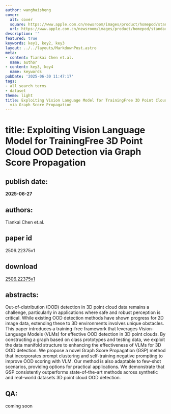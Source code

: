 ```yaml
---
author: wanghaisheng
cover:
  alt: cover
  square: https://www.apple.com.cn/newsroom/images/product/homepod/standard/Apple-HomePod-hero-230118_big.jpg.large_2x.jpg
  url: https://www.apple.com.cn/newsroom/images/product/homepod/standard/Apple-HomePod-hero-230118_big.jpg.large_2x.jpg
description: ''
featured: true
keywords: key1, key2, key3
layout: ../../layouts/MarkdownPost.astro
meta:
- content: Tiankai Chen et.al.
  name: author
- content: key3, key4
  name: keywords
pubDate: '2025-06-30 11:47:17'
tags:
- all search terms
- dataset
theme: light
title: Exploiting Vision Language Model for TrainingFree 3D Point Cloud OOD Detection
  via Graph Score Propagation
---
```


# title: Exploiting Vision Language Model for TrainingFree 3D Point Cloud OOD Detection via Graph Score Propagation 
## publish date: 
**2025-06-27** 
## authors: 
  Tiankai Chen et.al. 
## paper id
2506.22375v1
## download
[2506.22375v1](http://arxiv.org/abs/2506.22375v1)
## abstracts:
Out-of-distribution (OOD) detection in 3D point cloud data remains a challenge, particularly in applications where safe and robust perception is critical. While existing OOD detection methods have shown progress for 2D image data, extending these to 3D environments involves unique obstacles. This paper introduces a training-free framework that leverages Vision-Language Models (VLMs) for effective OOD detection in 3D point clouds. By constructing a graph based on class prototypes and testing data, we exploit the data manifold structure to enhancing the effectiveness of VLMs for 3D OOD detection. We propose a novel Graph Score Propagation (GSP) method that incorporates prompt clustering and self-training negative prompting to improve OOD scoring with VLM. Our method is also adaptable to few-shot scenarios, providing options for practical applications. We demonstrate that GSP consistently outperforms state-of-the-art methods across synthetic and real-world datasets 3D point cloud OOD detection.
## QA:
coming soon
